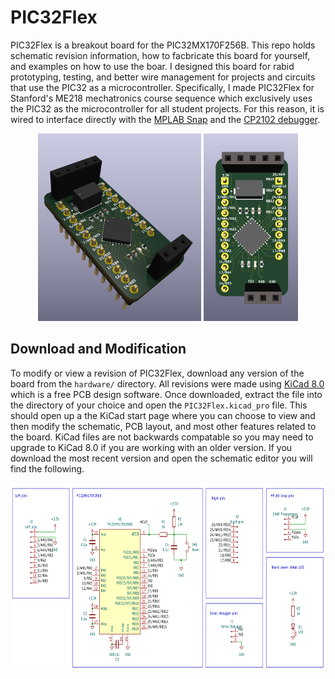 # PIC32Flex 

PIC32Flex is a breakout board for the PIC32MX170F256B. This repo holds schematic revision information, how to facbricate this board for yourself, and examples on how to use the boar. I designed this board for rabid prototyping, testing, and better wire management for projects and circuits that use the PIC32 as a microcontroller. Specifically, I made PIC32Flex for Stanford's ME218 mechatronics course sequence which exclusively uses the PIC32 as the microcontroller for all student projects. For this reason, it is wired to interface directly with the [MPLAB Snap](https://www.microchip.com/en-us/development-tool/pg164100) and the [CP2102 debugger](https://www.silabs.com/interface/usb-bridges/classic/device.cp2102?tab=specs).

<p align="center">
  <img src="images/rendered_side_view.png" alt="Image 2" height=300px>
  <img src="images/rendered_top_view.png" alt="Image 1" height=300px>
</p>

## Download and Modification

To modify or view a revision of PIC32Flex, download any version of the board from the `hardware/` directory. All revisions were made using [KiCad 8.0](https://www.kicad.org/download/) which is a free PCB design software. Once downloaded, extract the file into the directory of your choice and open the `PIC32Flex.kicad_pro` file. This should open up a the KiCad start page where you can choose to view and then modify the schematic, PCB layout, and most other features related to the board. KiCad files are not backwards compatable so you may need to upgrade to KiCad 8.0 if you are working with an older version. If you download the most recent version and open the schematic editor you will find the following.

<p align="center">
  <img src="images/schematic.png" alt="Image 2" height=300px>
</p>
